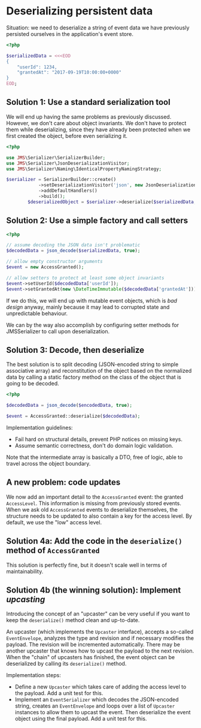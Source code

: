 # Deserializing persistent data

Situation: we need to deserialize a string of event data we have previously persisted ourselves in the application's event store.

```php
<?php

$serializedData = <<<EOD
{
    "userId": 1234,
    "grantedAt": "2017-09-19T10:00:00+0000"
}
EOD;
```

## Solution 1: Use a standard serialization tool

We will end up having the same problems as previously discussed. However, we don't care about object invariants. We don't have to protect them while deserializing, since they have already been protected when we first created the object, before even serializing it.

```php
<?php

use JMS\Serializer\SerializerBuilder;
use JMS\Serializer\JsonDeserializationVisitor;
use JMS\Serializer\Naming\IdenticalPropertyNamingStrategy;

$serializer = SerializerBuilder::create()
            ->setDeserializationVisitor('json', new JsonDeserializationVisitor(new IdenticalPropertyNamingStrategy()))
            ->addDefaultHandlers()
            ->build();
        $deserializedObject = $serializer->deserialize($serializedData, AccessGranted::class, 'json');
```

## Solution 2: Use a simple factory and call setters

```php
<?php

// assume decoding the JSON data isn't problematic
$decodedData = json_decode($serializedData, true);

// allow empty constructor arguments
$event = new AccessGranted();

// allow setters to protect at least some object invariants
$event->setUserId($decodedData['userId']);
$event->setGrantedAt(new \DateTimeImmutable($decodedData['grantedAt']));
```

If we do this, we will end up with mutable event objects, which is *bad design* anyway, mainly because it may lead to corrupted state and unpredictable behaviour.

We can by the way also accomplish by configuring setter methods for JMSSerializer to call upon deserialization.

## Solution 3: Decode, then deserialize

The best solution is to split decoding (JSON-encoded string to simple associative array) and reconstitution of the object based on the normalized data by calling a static factory method on the class of the object that is going to be decoded.

```php
<?php

$decodedData = json_decode($encodedData, true);

$event = AccessGranted::deserialize($decodedData);
```

Implementation guidelines:

- Fail hard on structural details, prevent PHP notices on missing keys.
- Assume semantic correctness, don't do domain logic validation.

Note that the intermediate array is basically a DTO, free of logic, able to travel across the object boundary.

## A new problem: code updates

We now add an important detail to the `AccessGranted` event: the granted `AccessLevel`. This information is missing from previously stored events. When we ask old `AccessGranted` events to deserialize themselves, the structure needs to be updated to also contain a key for the access level. By default, we use the "low" access level.

## Solution 4a: Add the code in the `deserialize()` method of `AccessGranted`

This solution is perfectly fine, but it doesn't scale well in terms of maintainability.

## Solution 4b (the winning solution): Implement *upcasting*

Introducing the concept of an "upcaster" can be very useful if you want to keep the `deserialize()` method clean and up-to-date.

An upcaster (which implements the `Upcaster` interface), accepts a so-called `EventEnvelope`, analyzes the type and revision and if necessary modifies the payload. The revision will be incremented automatically. There may be another upcaster that knows how to upcast the payload to the next revision. When the "chain" of upcasters has finished, the event object can be deserialized by calling its `deserialize()` method.

Implementation steps:

- Define a new `Upcaster` which takes care of adding the access level to the payload. Add a unit test for this.
- Implement an `EventSerializer` which decodes the JSON-encoded string, creates an `EventEnvelope` and loops over a list of `Upcaster` instances to allow them to upcast the event. Then deserialize the event object using the final payload. Add a unit test for this.
